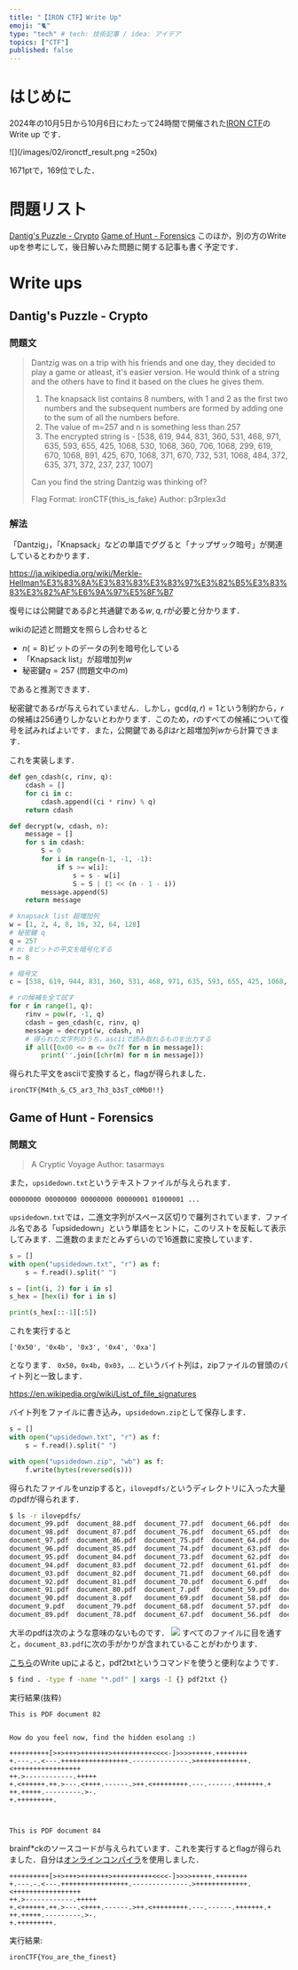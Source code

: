 ```yaml
---
title: "【IRON CTF】Write Up"
emoji: "🐈"
type: "tech" # tech: 技術記事 / idea: アイデア
topics: ["CTF"]
published: false
---
```


# はじめに
2024年の10月5日から10月6日にわたって24時間で開催された[IRON CTF](https://ctf.1nf1n1ty.team/)のWrite up です．

![](/images/02/ironctf_result.png =250x)

1671ptで，169位でした．

# 問題リスト
[Dantig's Puzzle - Crypto](#dantigs-puzzle---crypto)
[Game of Hunt - Forensics](#game-of-hunt---forensics)
このほか，別の方のWrite upを参考にして，後日解いみた問題に関する記事も書く予定です．

# Write ups
## Dantig's Puzzle - Crypto
### 問題文
> Dantzig was on a trip with his friends and one day, they decided to play a game or atleast, it's easier version. He would think of a string and the others have to find it based on the clues he gives them.
>
> 1. The knapsack list contains 8 numbers, with 1 and 2 as the first two numbers and the subsequent numbers are formed by adding one to the sum of all the numbers before.
> 2. The value of m=257 and n is something less than 257
> 3. The encrypted string is - [538, 619, 944, 831, 360, 531, 468, 971, 635, 593, 655, 425, 1068, 530, 1068, 360, 706, 1068, 299, 619, 670, 1068, 891, 425, 670, 1068, 371, 670, 732, 531, 1068, 484, 372, 635, 371, 372, 237, 237, 1007]
>
> Can you find the string Dantzig was thinking of?
>
> Flag Format: ironCTF{this_is_fake}
> Author: p3rplex3d

### 解法
「Dantzig」，「Knapsack」などの単語でググると「ナップザック暗号」が関連しているとわかります．

https://ja.wikipedia.org/wiki/Merkle-Hellman%E3%83%8A%E3%83%83%E3%83%97%E3%82%B5%E3%83%83%E3%82%AF%E6%9A%97%E5%8F%B7

復号には公開鍵である$\beta$と共通鍵である$w, q, r$が必要と分かります．

wikiの記述と問題文を照らし合わせると

* $n(=8)$ビットのデータの列を暗号化している
* 「Knapsack list」が超増加列$w$
* 秘密鍵$q = 257$ (問題文中の$m$)

であると推測できます．

秘密鍵である$r$が与えられていません．しかし，$\mathrm{gcd}(q, r)=1$という制約から，$r$の候補は256通りしかないとわかります．このため，$r$のすべての候補について復号を試みればよいです．また，公開鍵である$\beta$は$r$と超増加列$w$から計算できます．

これを実装します．

````python
def gen_cdash(c, rinv, q):
	cdash = []
	for ci in c:
		cdash.append((ci * rinv) % q)
	return cdash

def decrypt(w, cdash, n):
	message = []
	for s in cdash:
		S = 0
		for i in range(n-1, -1, -1):
			if s >= w[i]:
				s = s - w[i]
				S = S | (1 << (n - 1 - i))
		message.append(S)
	return message

# knapsack list 超増加列
w = [1, 2, 4, 8, 16, 32, 64, 128]
# 秘密鍵 q
q = 257
# n: 8ビットの平文を暗号化する
n = 8

# 暗号文
c = [538, 619, 944, 831, 360, 531, 468, 971, 635, 593, 655, 425, 1068, 530, 1068, 360, 706, 1068, 299, 619, 670, 1068, 891, 425, 670, 1068, 371, 670, 732, 531, 1068, 484, 372, 635, 371, 372, 237, 237, 1007]

# rの候補を全て試す
for r in range(1, q):
    rinv = pow(r, -1, q)
    cdash = gen_cdash(c, rinv, q)
    message = decrypt(w, cdash, n)
    # 得られた文字列のうち，asciiで読み取れるものを出力する
    if all([0x00 <= m <= 0x7f for m in message]):
		print(''.join([chr(m) for m in message]))
````
得られた平文をasciiで変換すると，flagが得られました．

````
ironCTF{M4th_&_C5_ar3_7h3_b3sT_c0Mb0!!}
````

## Game of Hunt - Forensics
### 問題文
> A Cryptic Voyage
> Author: tasarmays

また，`upsidedown.txt`というテキストファイルが与えられます．

````:upsidedown.txt(一部)
00000000 00000000 00000000 00000001 01000001 ...
````
`upsidedown.txt`では，二進文字列がスペース区切りで羅列されています．ファイル名である「upsidedown」という単語をヒントに，このリストを反転して表示してみます．二進数のままだとみずらいので16進数に変換しています．
````python
s = []
with open("upsidedown.txt", "r") as f:
	s = f.read().split(" ")

s = [int(i, 2) for i in s]
s_hex = [hex(i) for i in s]

print(s_hex[::-1][:5])
````
これを実行すると
````
['0x50', '0x4b', '0x3', '0x4', '0xa']
````
となります．
`0x50`，`0x4b`，`0x03`，... というバイト列は，zipファイルの冒頭のバイト列と一致します．

https://en.wikipedia.org/wiki/List_of_file_signatures

バイト列をファイルに書き込み，`upsidedown.zip`として保存します．

````python
s = []
with open("upsidedown.txt", "r") as f:
	s = f.read().split(" ")

with open("upsidedown.zip", "wb") as f:
	f.write(bytes(reversed(s)))
````
得られたファイルをunzipすると，`ilovepdfs/`というディレクトリに入った大量のpdfが得られます．
````bash
$ ls -r ilovepdfs/
document_99.pdf  document_88.pdf  document_77.pdf  document_66.pdf  document_55.pdf  document_44.pdf  document_33.pdf  document_22.pdf  document_11.pdf
document_98.pdf  document_87.pdf  document_76.pdf  document_65.pdf  document_54.pdf  document_43.pdf  document_32.pdf  document_21.pdf  document_100.pdf   
document_97.pdf  document_86.pdf  document_75.pdf  document_64.pdf  document_53.pdf  document_42.pdf  document_31.pdf  document_20.pdf  document_10.pdf    
document_96.pdf  document_85.pdf  document_74.pdf  document_63.pdf  document_52.pdf  document_41.pdf  document_30.pdf  document_2.pdf   document_1.pdf     
document_95.pdf  document_84.pdf  document_73.pdf  document_62.pdf  document_51.pdf  document_40.pdf  document_3.pdf   document_19.pdf
document_94.pdf  document_83.pdf  document_72.pdf  document_61.pdf  document_50.pdf  document_4.pdf   document_29.pdf  document_18.pdf
document_93.pdf  document_82.pdf  document_71.pdf  document_60.pdf  document_5.pdf   document_39.pdf  document_28.pdf  document_17.pdf
document_92.pdf  document_81.pdf  document_70.pdf  document_6.pdf   document_49.pdf  document_38.pdf  document_27.pdf  document_16.pdf
document_91.pdf  document_80.pdf  document_7.pdf   document_59.pdf  document_48.pdf  document_37.pdf  document_26.pdf  document_15.pdf
document_90.pdf  document_8.pdf   document_69.pdf  document_58.pdf  document_47.pdf  document_36.pdf  document_25.pdf  document_14.pdf
document_9.pdf   document_79.pdf  document_68.pdf  document_57.pdf  document_46.pdf  document_35.pdf  document_24.pdf  document_13.pdf
document_89.pdf  document_78.pdf  document_67.pdf  document_56.pdf  document_45.pdf  document_34.pdf  document_23.pdf  document_12.pdf
````
大半のpdfは次のような意味のないものです．
![](/images/02/ilovepdfs.png)
すべてのファイルに目を通すと，`document_83.pdf`に次の手がかりが含まれていることがわかります．

[こちら](https://abuctf.github.io/posts/IronCTF/#game-of-hunt)のWrite upによると，pdf2txtというコマンドを使うと便利なようです．
````bash
$ find . -type f -name "*.pdf" | xargs -I {} pdf2txt {}
````
実行結果(抜粋)
````
This is PDF document 82


How do you feel now, find the hidden esolang :)  

++++++++++[>+>+++>+++++++>++++++++++<<<<-]>>>>+++++.++++++++
+.---.-.<---.+++++++++++++++++.--------------.>+++++++++++++.<+++++++++++++++++
++.>------------.+++++
+.<++++++.++.>---.<++++.------.>++.<+++++++++.---.------.+++++++.+
++.+++++.---------.>-.
+.+++++++++.



This is PDF document 84

````
brainf*ckのソースコードが与えられています．これを実行するとflagが得られました．自分は[オンラインコンパイラ](https://www.tutorialspoint.com/execute_brainfk_online.php)を使用しました．
````
++++++++++[>+>+++>+++++++>++++++++++<<<<-]>>>>+++++.++++++++
+.---.-.<---.+++++++++++++++++.--------------.>+++++++++++++.<+++++++++++++++++
++.>------------.+++++
+.<++++++.++.>---.<++++.------.>++.<+++++++++.---.------.+++++++.+
++.+++++.---------.>-.
+.+++++++++.
````
実行結果:
````
ironCTF{You_are_the_finest}
````